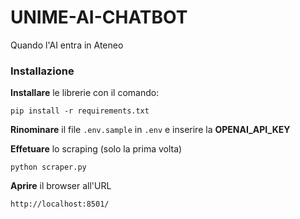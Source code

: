 # UNIME-AI-CHATBOT

Quando l'AI entra in Ateneo


### Installazione

**Installare** le librerie con il comando: 

```
pip install -r requirements.txt
```

**Rinominare** il file `.env.sample` in `.env` e inserire la **OPENAI_API_KEY**


**Effetuare** lo scraping (solo la prima volta)

```
python scraper.py
```

**Aprire** il browser all'URL 
```
http://localhost:8501/
```
